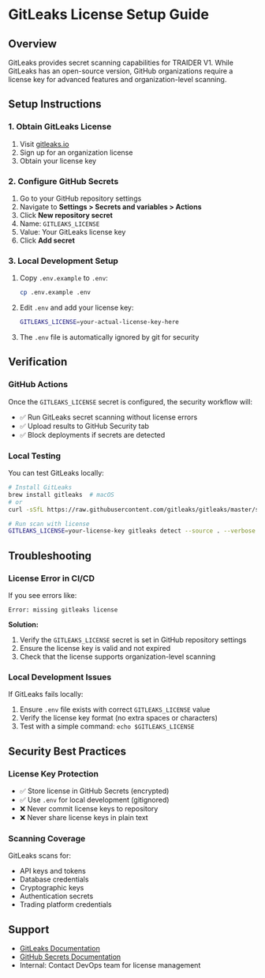 # GitLeaks License Setup Guide

## Overview
GitLeaks provides secret scanning capabilities for TRAIDER V1. While GitLeaks has an open-source version, GitHub organizations require a license key for advanced features and organization-level scanning.

## Setup Instructions

### 1. Obtain GitLeaks License
1. Visit [gitleaks.io](https://gitleaks.io)
2. Sign up for an organization license
3. Obtain your license key

### 2. Configure GitHub Secrets
1. Go to your GitHub repository settings
2. Navigate to **Settings > Secrets and variables > Actions**
3. Click **New repository secret**
4. Name: `GITLEAKS_LICENSE`
5. Value: Your GitLeaks license key
6. Click **Add secret**

### 3. Local Development Setup
1. Copy `.env.example` to `.env`:
   ```bash
   cp .env.example .env
   ```

2. Edit `.env` and add your license key:
   ```bash
   GITLEAKS_LICENSE=your-actual-license-key-here
   ```

3. The `.env` file is automatically ignored by git for security

## Verification

### GitHub Actions
Once the `GITLEAKS_LICENSE` secret is configured, the security workflow will:
- ✅ Run GitLeaks secret scanning without license errors
- ✅ Upload results to GitHub Security tab
- ✅ Block deployments if secrets are detected

### Local Testing
You can test GitLeaks locally:
```bash
# Install GitLeaks
brew install gitleaks  # macOS
# or
curl -sSfL https://raw.githubusercontent.com/gitleaks/gitleaks/master/scripts/install.sh | sh  # Linux

# Run scan with license
GITLEAKS_LICENSE=your-license-key gitleaks detect --source . --verbose
```

## Troubleshooting

### License Error in CI/CD
If you see errors like:
```
Error: missing gitleaks license
```

**Solution:**
1. Verify the `GITLEAKS_LICENSE` secret is set in GitHub repository settings
2. Ensure the license key is valid and not expired
3. Check that the license supports organization-level scanning

### Local Development Issues
If GitLeaks fails locally:
1. Ensure `.env` file exists with correct `GITLEAKS_LICENSE` value
2. Verify the license key format (no extra spaces or characters)
3. Test with a simple command: `echo $GITLEAKS_LICENSE`

## Security Best Practices

### License Key Protection
- ✅ Store license in GitHub Secrets (encrypted)
- ✅ Use `.env` for local development (gitignored)
- ❌ Never commit license keys to repository
- ❌ Never share license keys in plain text

### Scanning Coverage
GitLeaks scans for:
- API keys and tokens
- Database credentials
- Cryptographic keys
- Authentication secrets
- Trading platform credentials

## Support
- [GitLeaks Documentation](https://github.com/gitleaks/gitleaks)
- [GitHub Secrets Documentation](https://docs.github.com/en/actions/security-guides/encrypted-secrets)
- Internal: Contact DevOps team for license management 